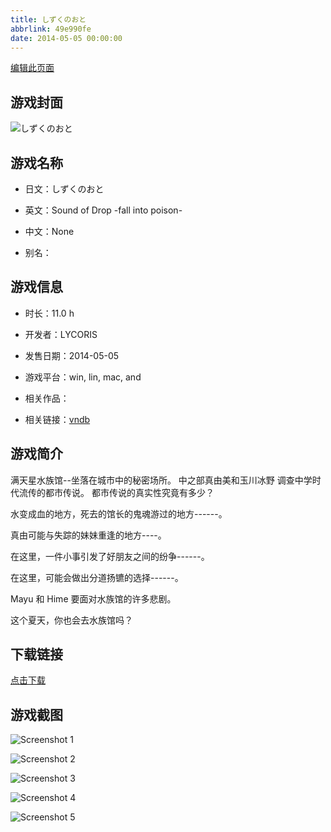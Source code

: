 ```yaml
---
title: しずくのおと
abbrlink: 49e990fe
date: 2014-05-05 00:00:00
---
```

[编辑此页面](https://github.com/ACG-3/ADV3-source/blob/main/source/_posts/%E3%81%97%E3%81%9A%E3%81%8F%E3%81%AE%E3%81%8A%E3%81%A8.md)

## 游戏封面

![しずくのおと](https://pan.timero.xyz/d/onedrive/img_lib_001/%E3%81%97%E3%81%9A%E3%81%8F%E3%81%AE%E3%81%8A%E3%81%A8_cover.avif)


## 游戏名称

- 日文：しずくのおと
- 英文：Sound of Drop -fall into poison-
- 中文：None

- 别名：


## 游戏信息

- 时长：11.0 h
- 开发者：LYCORIS
- 发售日期：2014-05-05
- 游戏平台：win, lin, mac, and
- 相关作品：

- 相关链接：[vndb](https://vndb.org/v15940)


## 游戏简介

满天星水族馆--坐落在城市中的秘密场所。
中之部真由美和玉川冰野
调查中学时代流传的都市传说。
都市传说的真实性究竟有多少？

水变成血的地方，死去的馆长的鬼魂游过的地方------。

真由可能与失踪的妹妹重逢的地方----。

在这里，一件小事引发了好朋友之间的纷争------。

在这里，可能会做出分道扬镳的选择------。

Mayu 和 Hime 要面对水族馆的许多悲剧。

这个夏天，你也会去水族馆吗？




## 下载链接

[点击下载](https://pan.timero.xyz/onedrive/adv_lib_001/%E3%81%97%E3%81%9A%E3%81%8F%E3%81%AE%E3%81%8A%E3%81%A8)


## 游戏截图


![Screenshot 1](https://pan.timero.xyz/d/onedrive/img_lib_001/%E3%81%97%E3%81%9A%E3%81%8F%E3%81%AE%E3%81%8A%E3%81%A8_Screenshot_1.avif)

![Screenshot 2](https://pan.timero.xyz/d/onedrive/img_lib_001/%E3%81%97%E3%81%9A%E3%81%8F%E3%81%AE%E3%81%8A%E3%81%A8_Screenshot_2.avif)

![Screenshot 3](https://pan.timero.xyz/d/onedrive/img_lib_001/%E3%81%97%E3%81%9A%E3%81%8F%E3%81%AE%E3%81%8A%E3%81%A8_Screenshot_3.avif)

![Screenshot 4](https://pan.timero.xyz/d/onedrive/img_lib_001/%E3%81%97%E3%81%9A%E3%81%8F%E3%81%AE%E3%81%8A%E3%81%A8_Screenshot_4.avif)

![Screenshot 5](https://pan.timero.xyz/d/onedrive/img_lib_001/%E3%81%97%E3%81%9A%E3%81%8F%E3%81%AE%E3%81%8A%E3%81%A8_Screenshot_5.avif)

